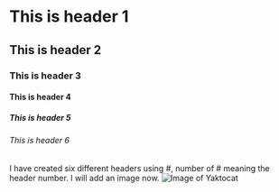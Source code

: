 # This is header 1
## This is header 2
### This is header 3
#### This is header 4
##### This is header 5
###### This is header 6

I have created six different headers using #, number of # meaning the header number.
I will add an image now.
![Image of Yaktocat](https://octodex.github.com/images/yaktocat.png)
